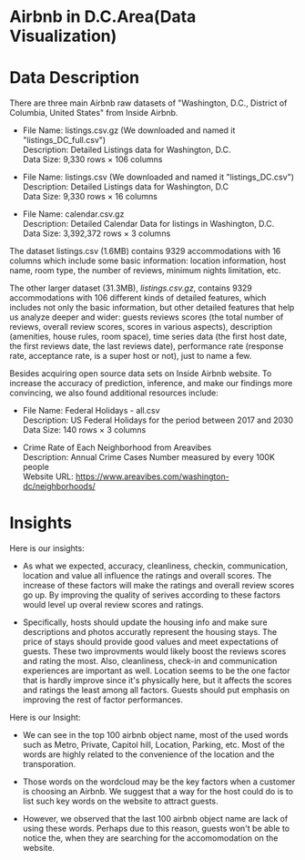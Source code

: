 # Airbnb in D.C.Area(Data Visualization)

# Data Description

There are three main Airbnb raw datasets of "Washington, D.C., District of Columbia, United States" from Inside Airbnb.

* File Name: listings.csv.gz (We downloaded and named it "listings_DC_full.csv")<br/>
Description: Detailed Listings data for Washington, D.C.<br/>
Data Size: 9,330 rows × 106 columns


* File Name: listings.csv (We downloaded and named it "listings_DC.csv")<br/>
Description: Detailed Listings data for Washington, D.C<br/>
Data Size: 9,330 rows × 16 columns


* File Name: calendar.csv.gz<br/>
Description: Detailed Calendar Data for listings in Washington, D.C.<br/>
Data Size: 3,392,372 rows × 3 columns

The dataset listings.csv (1.6MB) contains 9329 accommodations with 16 columns which include some basic information: location information, host name, room type, the number of reviews, minimum nights limitation, etc.

The other larger dataset (31.3MB), _listings.csv.gz_, contains 9329 accommodations with 106 different kinds of detailed features, which includes not only the basic information, but other detailed features that help us analyze deeper and wider: guests reviews scores (the total number of reviews, overall review scores, scores in various aspects), description (amenities, house rules, room space), time series data (the first host date, the first reviews date, the last reviews date), performance rate (response rate, acceptance rate, is a super host or not), just to name a few.

Besides acquiring open source data sets on Inside Airbnb website. To increase the accuracy of prediction, inference, and make our findings more convincing, we also found additional resources include:

* File Name: Federal Holidays - all.csv<br/>
Description: US Federal Holidays for the period between 2017 and 2030<br/>
Data Size: 140 rows × 3 columns


* Crime Rate of Each Neighborhood from Areavibes <br/>
Description: Annual Crime Cases Number measured by every 100K people<br/> 
Website URL: https://www.areavibes.com/washington-dc/neighborhoods/

# Insights

Here is our insights:

* As what we expected, accuracy, cleanliness, checkin, communication, location and value all influence the ratings and overall scores. The increase of these factors will make the ratings and overall review scores go up. By improving the quality of serives according to these factors would level up overal review scores and ratings.

* Specifically, hosts should update the housing info and make sure descriptions and photos accuratly represent the housing stays. The price of stays should provide good values and meet expectations of guests. These two improvments would likely boost the reviews scores and rating the most. Also, cleanliness, check-in and communication experiences are important as well. Location seems to be the one factor that is hardly improve since it's physically here, but it affects the scores and ratings the least among all factors. Guests should put emphasis on improving the rest of factor performances.

Here is our Insight:

* We can see in the top 100 airbnb object name, most of the used words such as Metro, Private, Capitol hill, Location, Parking, etc. Most of the words are highly related to the convenience of the location and the transporation.

* Those words on the wordcloud may be the key factors when a customer is choosing an Airbnb. We suggest that a way for the host could do is to list such key words on the website to attract guests.

* However, we observed that the last 100 airbnb object name are lack of using these words. Perhaps due to this reason, guests won't be able to notice the, when they are searching for the accomomodation on the website.
